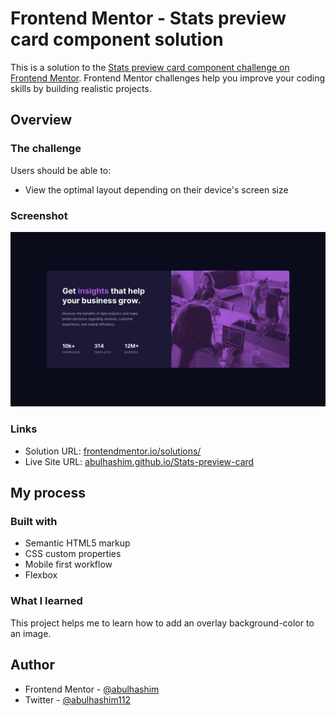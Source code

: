 # Frontend Mentor - Stats preview card component solution

This is a solution to the [Stats preview card component challenge on Frontend Mentor](https://www.frontendmentor.io/challenges/stats-preview-card-component-8JqbgoU62). Frontend Mentor challenges help you improve your coding skills by building realistic projects.

 

## Overview

### The challenge

Users should be able to:

- View the optimal layout depending on their device's screen size

### Screenshot

![](images/screenshot.jpg)

### Links

- Solution URL: [frontendmentor.io/solutions/](https://www.frontendmentor.io/solutions/stats-preview-card-0UjB6rAb6X)
- Live Site URL: [abulhashim.github.io/Stats-preview-card](https://abulhashim.github.io/Stats-Preview-Card/)

## My process

### Built with

- Semantic HTML5 markup
- CSS custom properties
- Mobile first workflow
- Flexbox

### What I learned

This project helps me to learn how to add an overlay background-color to an image.

## Author

- Frontend Mentor - [@abulhashim](https://www.frontendmentor.io/profile/abulhashim)
- Twitter - [@abulhashim112](https://www.twitter.com/abulhashim112)
